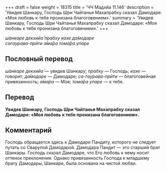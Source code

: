 +++
draft = false
weight = 18315
title = 'ЧЧ Мадхйа 11.146'
description = 'Увидев Шанкару, Господь Шри Чайтанья Махапрабху сказал Дамодаре: «Моя любовь к тебе пронизана благоговением».'
summary = 'Увидев Шанкару, Господь Шри Чайтанья Махапрабху сказал Дамодаре: «Моя любовь к тебе пронизана благоговением».'
+++

_ш́ан̇каре декхийа̄ прабху кахе да̄модаре  
сагаурава-прӣти а̄ма̄ра тома̄ра упаре_

## Пословный перевод

_ш́ан̇каре_ _декхийа̄_ — увидев Шанкару; _прабху_ — Господь; _кахе_ — говорит; _да̄модаре_ — Дамодаре; _са_\-_гаурава_\-_прӣти_ — благоговейная привязанность; _а̄ма̄ра_ — Моя; _тома̄ра_ _упаре_ — к тебе.

## Перевод

**Увидев Шанкару, Господь Шри Чайтанья Махапрабху сказал Дамодаре: «Моя любовь к тебе пронизана благоговением».**

## Комментарий

Господь обращается здесь к Дамодаре Пандиту, которого не следует путать со Сварупой Дамодарой. Дамодара Пандит — это старший брат Шанкары. Господь сказал Дамодаре, что Его любовь к нему носит оттенок преклонения. Однако привязанность Господа к младшему брату Дамодары, Шанкаре, была основана на чистой любви.
